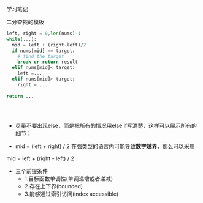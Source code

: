 学习笔记

二分查找的模板

```python
left, right = 0,len(nums)-1
while(...):
  mid = left + (right-left)/2
  if nums[mid] == target:
    # find the target
    break or return result
  elif nums[mid]< target:
    left =...
  elif nums[mid]> target:
    right = ...
    
return ...
  
  
  
```

* 尽量不要出现else，而是把所有的情况用else if写清楚，这样可以展示所有的细节；

* mid = (left + right) / 2 在强类型的语言内可能导致**数字越界**，那么可以采用

mid = left + (right - left) / 2

* 三个前提条件
  * 1.目标函数单调性(单调递增或者递减)
  * 2.存在上下界(bounded)
  * 3.能够通过索引访问(index accessible)

